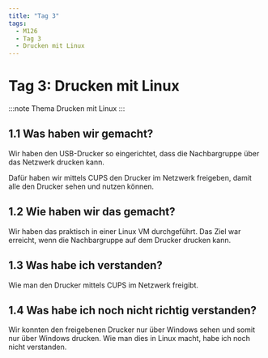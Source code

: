```yaml
---
title: "Tag 3"
tags:
  - M126
  - Tag 3
  - Drucken mit Linux
---
```


# Tag 3: Drucken mit Linux

:::note Thema
Drucken mit Linux
:::

## 1.1 Was haben wir gemacht?

Wir haben den USB-Drucker so eingerichtet, dass die Nachbargruppe über das Netzwerk drucken kann.

Dafür haben wir mittels CUPS den Drucker im Netzwerk freigeben, damit alle den Drucker sehen und nutzen können.

## 1.2 Wie haben wir das gemacht?

Wir haben das praktisch in einer Linux VM durchgeführt. Das Ziel war erreicht, wenn die Nachbargruppe auf dem Drucker drucken kann.

## 1.3 Was habe ich verstanden?

Wie man den Drucker mittels CUPS im Netzwerk freigibt.

## 1.4 Was habe ich noch nicht richtig verstanden?

Wir konnten den freigebenen Drucker nur über Windows sehen und somit nur über Windows drucken. Wie man dies in Linux macht, habe ich noch nicht verstanden.